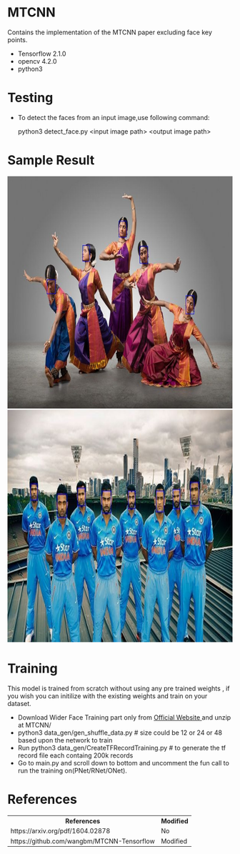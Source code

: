 # MTCNN
Contains the implementation of the MTCNN paper excluding face key points.

- Tensorflow 2.1.0
- opencv 4.2.0
- python3


# Testing
- To detect the faces from an input image,use following command:
  
  python3 detect_face.py \<input image path\> \<output image path\>

# Sample Result
<img src="https://github.com/gurushantj/MTCNN/blob/master/results/bharat_natyam_output.jpg?raw=true" alt="Smiley face" height="520" width="820">

<img src="https://github.com/gurushantj/MTCNN/blob/master/results/cricket_output.jpg?raw=true" alt="Smiley face" height="520" width="820">

# Training
This model is trained from scratch without using any pre trained weights , if you wish you can initilize with the existing weights and train on your dataset.
- Download Wider Face Training part only from <a target="_blank" href='http://mmlab.ie.cuhk.edu.hk/projects/WIDERFace/'> Official Website </a> and unzip at MTCNN/
- python3 data_gen/gen_shuffle_data.py <size> # size could be 12 or 24 or 48 based upon the network to train
- Run python3 data_gen/CreateTFRecordTraining.py # to generate the tf record file each containg 200k records
- Go to main.py and scroll down to bottom and uncomment the fun call to run the training on(PNet/RNet/ONet).

# References
<table>
  <tr>
    <th>References</th>
    <th>Modified</th>
  </tr>
  <tr>
    <td>https://arxiv.org/pdf/1604.02878</td>
    <td>No</td>
  </tr>
  <tr>
    <td>https://github.com/wangbm/MTCNN-Tensorflow</td>
    <td>Modified</td>
  </tr>
</table>
